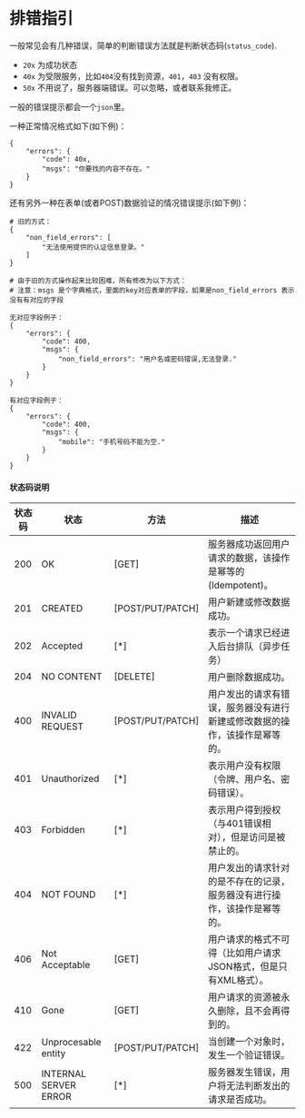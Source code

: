 排错指引
===

一般常见会有几种错误，简单的判断错误方法就是判断状态码(`status_code`).

- `20x` 为成功状态
- `40x` 为受限服务，比如`404`没有找到资源，`401`，`403` 没有权限。
- `50x` 不用说了，服务器端错误。可以忽略，或者联系我修正。

一般的错误提示都会一个`json`里。

一种正常情况格式如下(如下例)：
```
{
    "errors": {
        "code": 40x,
        "msgs": "你要找的内容不存在。"
    }
}
```

还有另外一种在表单(或者POST)数据验证的情况错误提示(如下例)：
```
# 旧的方式：
{
    "non_field_errors": [
        "无法使用提供的认证信息登录。"
    ]
}

# 由于旧的方式操作起来比较困难，所有修改为以下方式：
# 注意：msgs 是个字典格式，里面的key对应表单的字段，如果是non_field_errors 表示没有有对应的字段

无对应字段例子：
{
    "errors": {
        "code": 400,
        "msgs": {
            "non_field_errors": "用户名或密码错误,无法登录."
        }
    }
}

有对应字段例子：
{
    "errors": {
        "code": 400,
        "msgs": {
            "mobile": "手机号码不能为空."
        }
    }
}
```

#### 状态码说明


| 状态码 |状态| 方法 | 描述 |
| -- | -|- |--|
|200 | OK | [GET]| 服务器成功返回用户请求的数据，该操作是幂等的(Idempotent)。|
|201| CREATED| [POST/PUT/PATCH]|用户新建或修改数据成功。|
|202 |Accepted | [*]|表示一个请求已经进入后台排队（异步任务）
|204 |NO CONTENT | [DELETE]|用户删除数据成功。|
|400 |INVALID REQUEST | [POST/PUT/PATCH]|用户发出的请求有错误，服务器没有进行新建或修改数据的操作，该操作是幂等的。|
|401| Unauthorized | [*]|表示用户没有权限（令牌、用户名、密码错误）。|
|403 |Forbidden| [*]| 表示用户得到授权（与401错误相对），但是访问是被禁止的。|
|404 |NOT FOUND | [*]|用户发出的请求针对的是不存在的记录，服务器没有进行操作，该操作是幂等的。|
|406|Not Acceptable| [GET]|用户请求的格式不可得（比如用户请求JSON格式，但是只有XML格式）。|
|410| Gone|[GET]|用户请求的资源被永久删除，且不会再得到的。|
|422| Unprocesable entity| [POST/PUT/PATCH]| 当创建一个对象时，发生一个验证错误。|
|500 |INTERNAL SERVER ERROR | [*]|服务器发生错误，用户将无法判断发出的请求是否成功。|

